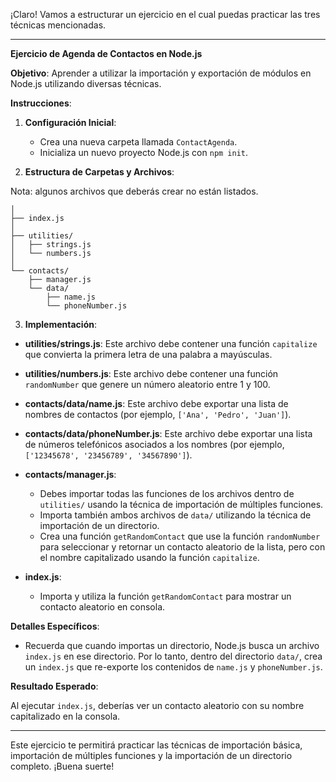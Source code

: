 ¡Claro! Vamos a estructurar un ejercicio en el cual puedas practicar las tres técnicas mencionadas.

---

**Ejercicio de Agenda de Contactos en Node.js**

**Objetivo**: Aprender a utilizar la importación y exportación de módulos en Node.js utilizando diversas técnicas.

**Instrucciones**:

1. **Configuración Inicial**:
   - Crea una nueva carpeta llamada `ContactAgenda`.
   - Inicializa un nuevo proyecto Node.js con `npm init`.

2. **Estructura de Carpetas y Archivos**:

Nota: algunos archivos que deberás crear no están listados.

```
│
├── index.js 
│
├── utilities/
│   ├── strings.js
│   └── numbers.js
│
└── contacts/
    ├── manager.js
    └── data/
        ├── name.js
        └── phoneNumber.js
```

3. **Implementación**:

- **utilities/strings.js**: Este archivo debe contener una función `capitalize` que convierta la primera letra de una palabra a mayúsculas.
- **utilities/numbers.js**: Este archivo debe contener una función `randomNumber` que genere un número aleatorio entre 1 y 100.

- **contacts/data/name.js**: Este archivo debe exportar una lista de nombres de contactos (por ejemplo, `['Ana', 'Pedro', 'Juan']`).

- **contacts/data/phoneNumber.js**: Este archivo debe exportar una lista de números telefónicos asociados a los nombres (por ejemplo, `['12345678', '23456789', '34567890']`).

- **contacts/manager.js**: 
  - Debes importar todas las funciones de los archivos dentro de `utilities/` usando la técnica de importación de múltiples funciones.
  - Importa también ambos archivos de `data/` utilizando la técnica de importación de un directorio.
  - Crea una función `getRandomContact` que use la función `randomNumber` para seleccionar y retornar un contacto aleatorio de la lista, pero con el nombre capitalizado usando la función `capitalize`.

- **index.js**: 
  - Importa y utiliza la función `getRandomContact` para mostrar un contacto aleatorio en consola.

**Detalles Específicos**:

- Recuerda que cuando importas un directorio, Node.js busca un archivo `index.js` en ese directorio. Por lo tanto, dentro del directorio `data/`, crea un `index.js` que re-exporte los contenidos de `name.js` y `phoneNumber.js`.

**Resultado Esperado**:

Al ejecutar `index.js`, deberías ver un contacto aleatorio con su nombre capitalizado en la consola.

---

Este ejercicio te permitirá practicar las técnicas de importación básica, importación de múltiples funciones y la importación de un directorio completo. ¡Buena suerte!